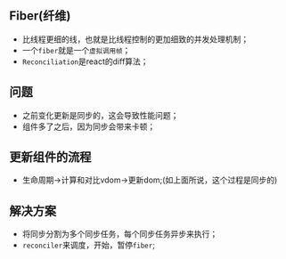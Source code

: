 ## Fiber(纤维)

* 比线程更细的线，也就是比线程控制的更加细致的并发处理机制；
* 一个`fiber`就是一个`虚拟调用帧`；
* `Reconciliation`是react的diff算法；

## 问题

* 之前变化更新是同步的，这会导致性能问题；
* 组件多了之后，因为同步会带来卡顿；

## 更新组件的流程

* 生命周期->计算和对比vdom->更新dom;(如上面所说，这个过程是同步的)

## 解决方案

* 将同步分割为多个同步任务，每个同步任务异步来执行；
* `reconciler`来调度，开始，暂停`fiber`;